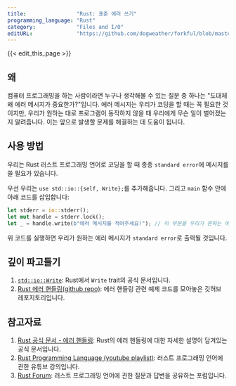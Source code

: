 ```yaml
---
title:                "Rust: 표준 에러 쓰기"
programming_language: "Rust"
category:             "Files and I/O"
editURL:              "https://github.com/dogweather/forkful/blob/master/content/ko/rust/writing-to-standard-error.md"
---
```


{{< edit_this_page >}}

## 왜

컴퓨터 프로그래밍을 하는 사람이라면 누구나 생각해볼 수 있는 질문 중 하나는 "도대체 왜 에러 메시지가 중요한가?"입니다. 에러 메시지는 우리가 코딩을 할 때는 꼭 필요한 것이지만, 우리가 원하는 대로 프로그램이 동작하지 않을 때 우리에게 무슨 일이 벌어졌는지 알려줍니다. 이는 앞으로 발생할 문제를 해결하는 데 도움이 됩니다.

## 사용 방법

우리는 Rust 러스트 프로그래밍 언어로 코딩을 할 때 종종 `standard error`에 메시지를 쓸 필요가 있습니다.

우선 우리는 `use std::io::{self, Write};`를 추가해줍니다. 그리고 `main` 함수 안에 아래 코드를 삽입합니다:

```Rust
let stderr = io::stderr();
let mut handle = stderr.lock();
let _ = handle.write(b"에러 메시지를 적어주세요!"); // 이 부분을 우리가 원하는 에러 메시지로 바꿔줍니다
```

위 코드를 실행하면 우리가 원하는 에러 메시지가 `standard error`로 출력될 것입니다.

## 깊이 파고들기

1. [`std::io::Write`](https://doc.rust-lang.org/std/io/trait.Write.html): Rust에서 `Write` trait의 공식 문서입니다.
2. [Rust 에러 핸들링(github repo)](https://github.com/sgrif/rustando/blob/master/src/error_handling.rs): 에러 핸들링 관련 예제 코드를 모아놓은 깃허브 레포지토리입니다.

## 참고자료

1. [Rust 공식 문서 - 에러 핸들링](https://doc.rust-lang.org/stable/book/ch09-00-error-handling.html): Rust의 에러 핸들링에 대한 자세한 설명이 담겨있는 공식 문서입니다.
2. [Rust Programming Language (youtube playlist)](https://www.youtube.com/playlist?list=PLVvjrrRCBy2JSHf9tGxGKJ-bYAN_uDCUL): 러스트 프로그래밍 언어에 관한 유튜브 강의입니다.
3. [Rust Forum](https://users.rust-lang.org/): 러스트 프로그래밍 언어에 관한 질문과 답변을 공유하는 포럼입니다.